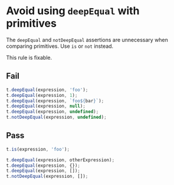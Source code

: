 # Avoid using `deepEqual` with primitives

The `deepEqual` and `notDeepEqual` assertions are unnecessary when comparing primitives. Use `is` or `not` instead.

This rule is fixable.

## Fail

```js
t.deepEqual(expression, 'foo');
t.deepEqual(expression, 1);
t.deepEqual(expression, `foo${bar}`);
t.deepEqual(expression, null);
t.deepEqual(expression, undefined);
t.notDeepEqual(expression, undefined);
```


## Pass

```js
t.is(expression, 'foo');

t.deepEqual(expression, otherExpression);
t.deepEqual(expression, {});
t.deepEqual(expression, []);
t.notDeepEqual(expression, []);
```
